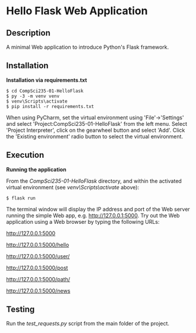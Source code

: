 # Hello Flask Web Application

## Description

A minimal Web application to introduce Python's Flask framework. 

## Installation

**Installation via requirements.txt**

```shell
$ cd CompSci235-01-HelloFlask
$ py -3 -m venv venv
$ venv\Scripts\activate
$ pip install -r requirements.txt
```

When using PyCharm, set the virtual environment using 'File'->'Settings' and select 'Project:CompSci235-01-HelloFlask' from the left menu. Select 'Project Interpreter', click on the gearwheel button and select 'Add'. Click the 'Existing environment' radio button to select the virtual environment. 

## Execution

**Running the application**

From the *CompSci235-01-HelloFlask* directory, and within the activated virtual environment (see *venv\Scripts\activate* above):

````shell
$ flask run
```` 

The terminal window will display the IP address and port of the Web server running the simple Web app, e.g. http://127.0.0.1:5000. Try out the Web application using a Web browser by typing the following URLs:

http://127.0.0.1:5000

http://127.0.0.1:5000/hello

http://127.0.0.1:5000/user/<your-name>

http://127.0.0.1:5000/post<id>

http://127.0.0.1:5000/path/<path>

http://127.0.0.1:5000/news


## Testing

Run the *test_requests.py* script from the main folder of the project. 

 